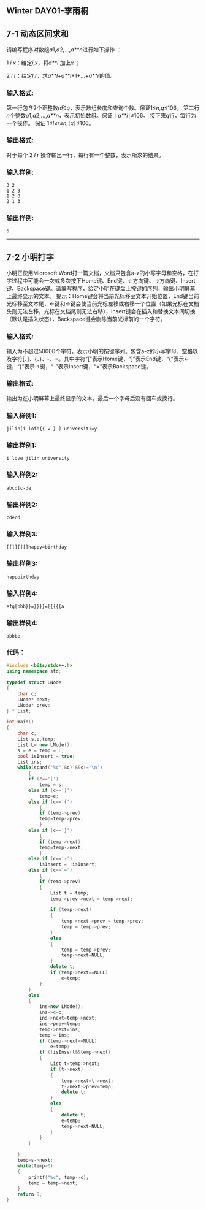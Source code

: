 ## Winter DAY01-李雨桐

## 7-1 动态区间求和

请编写程序对数组*a*1,*a*2,...,*a**n*进行如下操作 ：

1 *i* *x*：给定*i*,*x*，将*a**i* 加上*x* ；

2 *l* *r*：给定*l*,*r*，求*a**l*+*a**l*+1+...+*a**r*的值。

### 输入格式:

第一行包含2个正整数*n*和*q*，表示数组长度和查询个数。保证1≤*n*,*q*≤106。 第二行*n*个整数*a*1,*a*2,...,*a**n*，表示初始数组。保证∣*a**i*∣≤106。 接下来*q*行，每行为一个操作。 保证 1≤*l*≤*r*≤*n*,∣*x*∣≤106。

### 输出格式:

对于每个 2 *l* *r* 操作输出一行，每行有一个整数，表示所求的结果。

### 输入样例:

```in
3 2
1 2 3
1 2 0
2 1 3
```

### 输出样例:

```out
6
```

--------------------------------

## 7-2 小明打字

小明正使用Microsoft Word打一篇文档，文档只包含a-z的小写字母和空格，在打字过程中可能会一次或多次按下Home键、End键、←方向键、→方向键、Insert键、Backspace键。请编写程序，给定小明在键盘上按键的序列，输出小明屏幕上最终显示的文本。 提示：Home键会将当前光标移至文本开始位置，End键当前光标移至文本尾，←键和→键会使当前光标左移或右移一个位置（如果光标在文档头则无法左移，光标在文档尾则无法右移），Insert键会在插入和替换文本间切换（默认是插入状态），Backspace键会删除当前光标前的一个字符。

### 输入格式:

输入为不超过50000个字符，表示小明的按键序列。包含a-z的小写字母、空格以及字符[、]、{、}、-、=。其中字符“[”表示Home键，“]”表示End键，“{”表示←键，“}”表示→键，“-”表示Insert键，“=”表示Backspace键。

### 输出格式:

输出为在小明屏幕上最终显示的文本。最后一个字母后没有回车或换行。

### 输入样例1:

```in
jilin[i lofe{{-v-} ] universiti=y
```

### 输出样例1:

```out
i love jilin university
```

### 输入样例2:

```in
abcd[c-de
```

### 输出样例2:

```out
cdecd
```

### 输入样例3:

```in
[[]][][]happy=birthday
```

### 输出样例3:

```out
happbirthday
```

### 输入样例4:

```in
efg[bbb}}=}}}}=[{{{{a
```

### 输出样例4:

```out
abbbe
```

### 代码：

```c++
#include <bits/stdc++.h>
using namespace std;

typedef struct LNode
{
    char c;
    LNode* next;
    LNode* prev;
} * List;

int main()
{
    char c;
    List s,e,temp;
    List L= new LNode();
    s = e = temp = L;
    bool isInsert = true;
    List ins;
    while(scanf("%c",&c) &&c!='\n')
        {
        if (c=='[')
            temp = s;
        else if (c==']')
            temp=e;
        else if (c=='{')
            {
            if (temp->prev)
            temp=temp->prev;
            }
        else if (c=='}')
            {
            if (temp->next)
            temp=temp->next;
            }
        else if (c=='-')
            isInsert = !isInsert;
        else if (c=='=')
            {
            if (temp->prev)
            {
                List t = temp;
                temp->prev->next = temp->next;

                if (temp->next)
                {
                    temp->next->prev = temp->prev;
                    temp = temp->prev;
                }
                else
                {
                    temp = temp->prev;
                    temp->next=NULL;
                }
                delete t;
                if (temp->next==NULL)
                    e=temp;
            }
        }
        else
        {
            ins=new LNode();
            ins->c=c;
            ins->next=temp->next;
            ins->prev=temp;
            temp->next=ins;
            temp = ins;
            if (temp->next==NULL)
                e=temp;
            if (!isInsert&&temp->next)
            {
                List t=temp->next;
                if (t->next)
                {
                    temp->next=t->next;
                    t->next->prev=temp;
                    delete t;
                }
                else
                {
                    delete t;
                    e=temp;
                    temp->next=NULL;
                }
            }
        }

    }
    temp=s->next;
    while(temp>0)
    {
        printf("%c", temp->c);
        temp = temp->next;
    }
    return 0;
}


```

